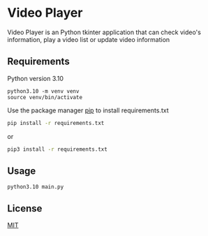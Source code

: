 # Video Player

Video Player is an Python tkinter application that can check video's information, play a video list or update video information

## Requirements

Python version 3.10

```
python3.10 -m venv venv
source venv/bin/activate
```

Use the package manager [pip](https://pip.pypa.io/en/stable/) to install requirements.txt

```bash
pip install -r requirements.txt
```

or

```bash
pip3 install -r requirements.txt
```

## Usage

```
python3.10 main.py
```

## License

[MIT](https://choosealicense.com/licenses/mit/)
